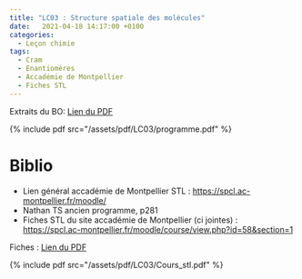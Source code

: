 ```yaml
---
title: "LC03 : Structure spatiale des molécules"
date:   2021-04-18 14:17:00 +0100
categories:
  - Leçon chimie
tags:
  - Cram
  - Enantiomères
  - Accadémie de Montpellier
  - Fiches STL
---
```

Extraits du BO:
[Lien du PDF](/assets/pdf/LC03/programme.pdf)

{% include pdf src="/assets/pdf/LC03/programme.pdf" %}

# Biblio
- Lien général accadémie de Montpellier STL : https://spcl.ac-montpellier.fr/moodle/
- Nathan TS ancien programme, p281
- Fiches STL du site accadémie de Montpellier (ci jointes) : https://spcl.ac-montpellier.fr/moodle/course/view.php?id=58&section=1

Fiches : [Lien du PDF](/assets/pdf/LC03/Cours_stl.pdf)

{% include pdf src="/assets/pdf/LC03/Cours_stl.pdf" %}

